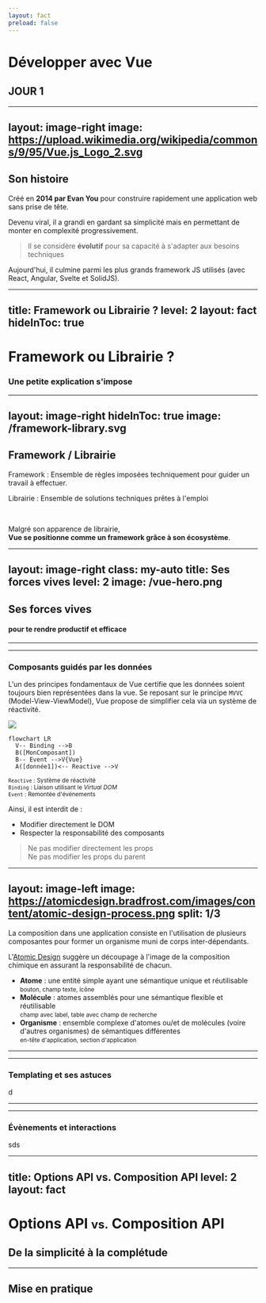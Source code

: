 ```yaml
---
layout: fact
preload: false
---
```

# Développer avec <span vue-brand>Vue</span>

<div
  v-motion
  :initial="{ y: 80 }"
  :enter="{ y: 0 }">

## JOUR 1

</div>

---
layout: image-right
image: https://upload.wikimedia.org/wikipedia/commons/9/95/Vue.js_Logo_2.svg
---
## Son histoire

Créé en **2014 par Evan You** pour construire rapidement une application web sans prise de tête.

Devenu viral, il a grandi en gardant sa simplicité mais en permettant de monter en complexité progressivement.

> Il se considère **évolutif** pour sa capacité à s'adapter aux besoins techniques

Aujourd'hui, il culmine parmi les plus grands framework JS utilisés (avec React, Angular, Svelte et SolidJS).

<!--
  Evolutif pour deux raisons:
  - Intégration: il peux s'utiliser sans outils de build via un usage script (à la jQuery tout en bénéficiant du système de template)
  - Programmatique: Options API vers Composition API qui présente une nette évolution en termes de complexité
-->

---
title: Framework ou Librairie ?
level: 2
layout: fact
hideInToc: true
---
# Framework ou Librairie ?

<v-click>

### Une petite explication s'impose

</v-click>

---
layout: image-right
hideInToc: true
image: /framework-library.svg
---

## Framework / Librairie

<span my-2 text-gray font-bold font-mono>Framework</span> : Ensemble de règles imposées techniquement pour guider un travail à effectuer.

<span my-2 text-gray font-bold font-mono>Librairie</span> : Ensemble de solutions techniques prêtes à l'emploi

<br>

Malgré son apparence de librairie,  
**<span vue-brand>Vue</span> se positionne comme un framework grâce à son écosystème**.

<!--
Vue seul représente le noyau apportant le minimum nécessaire pour
bénéficier de la réactivité sur les vues utilisateur.

Grâce aux projets officiels et communautaires autour de lui, il devient un framework imposant certaines règles mais gardant toujours l'ouverture nécessaire pour substituer les parties agrémentées
-->

---
layout: image-right
class: my-auto
title: Ses forces vives
level: 2
image: /vue-hero.png
---
## <span uppercase>Ses forces vives</span>

#### pour te rendre productif et efficace


<div
  v-motion
  v-motion-slide-visible-bottom
  class="mt-4 -ml-6"
>

<Toc mode="filterOnlyCurrentTree" minDepth="3" />

</div>


<!-- 
- Les données conduisent les vues : tout changement dans la vue doit être un effet d'un changement de données et non par un changement manuellement effectuer (comme on pourrait le faire avec jQuery). Cela permet d'avoir une représentation fidèle du modèle de donnée dans la vue.
- Le templating a plusieurs avantages dont la fluidité dans son écriture et l'optimisation au runtime. Le templating permet d'organiser la vue en lien avec les données et Vue propose des outils pour rendre l'organisation la moins verbeuse.
- Les données descendent sous forme de props ou de contexte (stage management, inject) mais ne peuvent remontées de la même manière: elles remontent via les événements issus de changements d'état ou d'interaction utilisateur
-->
---
---
### Composants guidés par les données

L'un des principes fondamentaux de Vue certifie que les données soient toujours bien représentées dans la vue.
Se reposant sur le principe `MVVC` (Model-View-ViewModel), Vue propose de simplifier cela via un système de réactivité.

<div grid grid-cols-2>
  <div>
  <v-click hide>

  ![](https://upload.wikimedia.org/wikipedia/commons/8/87/MVVMPattern.png)

  </v-click>


  <div m4 relative bottom-40 v-after>

```mermaid
flowchart LR
  V-- Binding -->B
  B([MonComposant])
  B-- Event -->V{Vue}
  A([donnée1])<-- Reactive -->V
```

  <small>

  `Reactive` : Système de réactivité  
  `Binding` : Liaison utilisant le *Virtual DOM*  
  `Event` : Remontée d'événements

  </small>
  </div>

  </div>

<div>
<v-click>

Ainsi, il est interdit de :

- Modifier directement le DOM
- Respecter la responsabilité des composants

</v-click>
<v-click >
  <div ml-6 text-8px>

  > Ne pas modifier directement les props  
  > Ne pas modifier les props du parent

  </div>
</v-click>

</div>
</div>

---
layout: image-left
image: https://atomicdesign.bradfrost.com/images/content/atomic-design-process.png
split: 1/3
---

La composition dans une application consiste en l'utilisation de plusieurs composantes pour former un organisme muni de corps inter-dépendants.

L'[Atomic Design](https://atomicdesign.bradfrost.com/chapter-2/) suggère un découpage à l'image de la composition chimique en assurant la responsabilité de chacun.

<v-clicks>

- **Atome** : une entité simple ayant une sémantique unique et réutilisable  
  <small>bouton, champ texte, icône</small>
- **Molécule** : atomes assemblés pour une sémantique flexible et réutilisable  
  <small>champ avec label, table avec champ de recherche</small>
- **Organisme** : ensemble complexe d'atomes ou/et de molécules (voire d'autres organismes) de sémantiques différentes  
  <small>en-tête d'application, section d'application</small>

</v-clicks>

---
---
### Templating et ses astuces

d

---
---
### Évènements et interactions

sds

---
title: Options API vs. Composition API
level: 2
layout: fact
---
# Options API <small>vs.</small> Composition API
## De la simplicité à la complétude

---

## Mise en pratique
